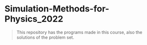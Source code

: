 # Simulation-Methods-for-Physics_2022
> This repository has the programs made in this course, also the solutions of the problem set.
